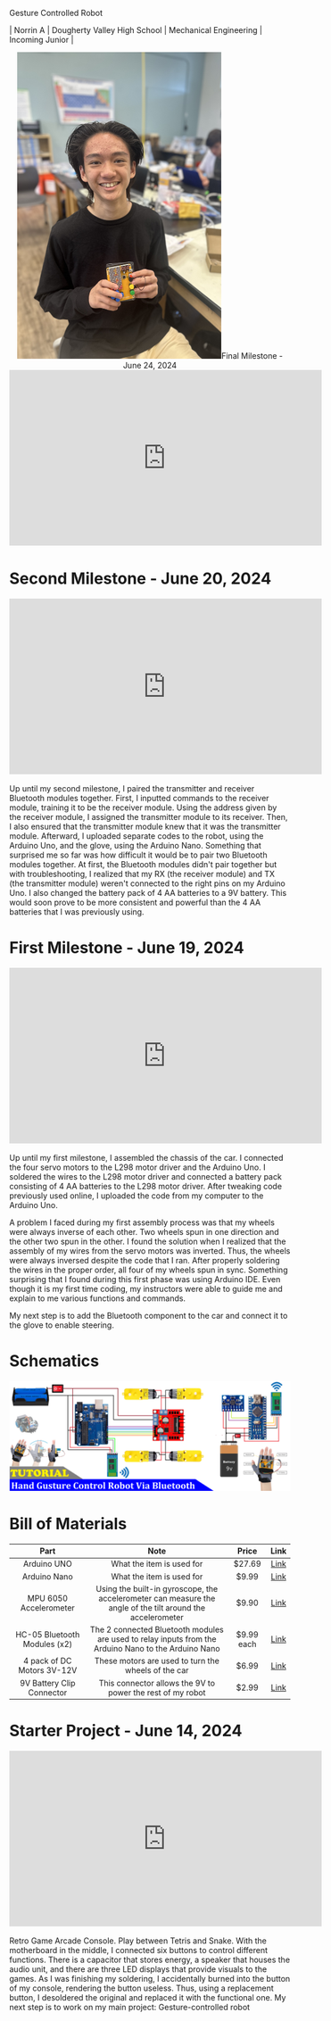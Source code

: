 Gesture Controlled Robot

<!--Replace this text with a brief description (2-3 sentences) of your project. This description should draw the reader in and make them interested in what you've built. You can include what the biggest challenges, takeaways, and triumphs from completing the project were. As you complete your portfolio, remember your audience is less familiar than you are with all that your project entails! -->

| Norrin A | Dougherty Valley High School | Mechanical Engineering | Incoming Junior |



<p align = "center">
  <img src="norrinspicture.jpg" alt="Headshot" height = "550>
</p>

  
# Final Milestone - June 24, 2024


<iframe width="560" height="315" src="https://www.youtube.com/embed/eJQOG8lfubc?si=UOCV6jzpUhumPAgW" title="YouTube video player" frameborder="0" allow="accelerometer; autoplay; clipboard-write; encrypted-media; gyroscope; picture-in-picture; web-share" referrerpolicy="strict-origin-when-cross-origin" allowfullscreen></iframe>

<!--

For your final milestone, explain the outcome of your project. Key details to include are:
- What you've accomplished since your previous milestone
- What your biggest challenges and triumphs were at BSE
- A summary of key topics you learned about
- What you hope to learn in the future after everything you've learned at BSE

-->


# Second Milestone - June 20, 2024

<!--

**Don't forget to replace the text below with the embedding for your milestone video. Go to YouTube, click Share -> Embed, and copy and paste the code to replace what's below.**

-->

<iframe width="560" height="315" src="https://www.youtube.com/embed/TSlqBtQLMxg?si=DDPktpHAoMY3l5B3" title="YouTube video player" frameborder="0" allow="accelerometer; autoplay; clipboard-write; encrypted-media; gyroscope; picture-in-picture; web-share" referrerpolicy="strict-origin-when-cross-origin" allowfullscreen></iframe>

<!--

For your second milestone, explain what you've worked on since your previous milestone. You can highlight:

-->

Up until my second milestone, I paired the transmitter and receiver Bluetooth modules together. First, I inputted commands to the receiver module, training it to be the receiver module. Using the address given by the receiver module, I assigned the transmitter module to its receiver. Then, I also ensured that the transmitter module knew that it was the transmitter module. Afterward, I uploaded separate codes to the robot, using the Arduino Uno, and the glove, using the Arduino Nano. Something that surprised me so far was how difficult it would be to pair two Bluetooth modules together. At first, the Bluetooth modules didn't pair together but with troubleshooting, I realized that my RX (the receiver module) and TX (the transmitter module) weren't connected to the right pins on my Arduino Uno. I also changed the battery pack of 4 AA batteries to a 9V battery. This would soon prove to be more consistent and powerful than the 4 AA batteries that I was previously using.

<!-- 



- For my final milestone, I plan on finishing the chassis of the robot and adding the velcro to the breadboard for the glove.

-->

# First Milestone - June 19, 2024

<!--

**Don't forget to replace the text below with the embedding for your milestone video. Go to Youtube, click Share -> Embed, and copy and paste the code to replace what's below.**
-->

<iframe width="560" height="315" src="https://www.youtube.com/embed/kYBrKpNs_0c?si=Xsxn6HwXDczbrZ2b" title="YouTube video player" frameborder="0" allow="accelerometer; autoplay; clipboard-write; encrypted-media; gyroscope; picture-in-picture; web-share" referrerpolicy="strict-origin-when-cross-origin" allowfullscreen></iframe>



Up until my first milestone, I assembled the chassis of the car. I connected the four servo motors to the L298 motor driver and the Arduino Uno. I soldered the wires to the L298 motor driver and connected a battery pack consisting of 4 AA batteries to the L298 motor driver. After tweaking code previously used online, I uploaded the code from my computer to the Arduino Uno. 

A problem I faced during my first assembly process was that my wheels were always inverse of each other. Two wheels spun in one direction and the other two spun in the other. 
I found the solution when I realized that the assembly of my wires from the servo motors was inverted. Thus, the wheels were always inversed despite the code that I ran.
After properly soldering the wires in the proper order, all four of my wheels spun in sync.
Something surprising that I found during this first phase was using Arduino IDE. Even though it is my first time coding, my instructors were able to guide me and explain to me various functions and commands.

My next step is to add the Bluetooth component to the car and connect it to the glove to enable steering.

# Schematics 

![Headstone Image](schematics.png)

# Bill of Materials

| **Part** | **Note** | **Price** | **Link** |
|:--:|:--:|:--:|:--:|
| Arduino UNO | What the item is used for | $27.69 | <a href="https://www.amazon.com/Arduino-A000066-ARDUINO-UNO-R3/dp/B008GRTSV6/"> Link </a> |
| Arduino Nano | What the item is used for | $9.99 | <a href="https://www.amazon.com/TISEKER-ATmega328P-Microcontroller-Board-Arduino/dp/B0BGSXWKCM/ref=sr_1_6?dib=eyJ2IjoiMSJ9.DuUAPNKOZx3V-ph33HzyN0M-73jcP_H0KcW1aHgUufjV7lJPV4TYzgsQMxUkbhufBhMMFAL4SjgOxP8EpP9_Q39ErGkaalZubGX7qjqxr9Z5KdHSA_OL7s3w5lvoQC5iBBhG5gDx9MYyLH44W_MukLN2lN4_nke9QnYKr2y2jezvcojfWOUVNHAZFicP8x3XNqSHQDonDQFQruNCuhv3r8oWUYL1EchiciUQfD-iffA.vt4rWEyH9F9lgL1wtp7lSGb9hADagBkBtXTHMJTVGRE&dib_tag=se&hvadid=570571296416&hvdev=c&hvlocphy=9032183&hvnetw=g&hvqmt=e&hvrand=15173083804068026480&hvtargid=kwd-44438573049&hydadcr=18005_13462305&keywords=arduino+nano+r3&qid=1718408211&sr=8-6"> Link </a> |
| MPU 6050 Accelerometer | Using the built-in gyroscope, the accelerometer can measure the angle of the tilt around the accelerometer | $9.90 | <a href="https:/www.amazon.com/Pre-Soldered-Accelerometer-Raspberry-Compatible-Arduino/dp/B0BMY15TC4/ref=sr_1_4?crid=39M8WPTG2TMBM&dib=eyJ2IjoiMSJ9.nQ-HfKOFyZoszrV3cxLK6stPzn4eOISYIBYbmDYSRsXiWsze7vqDPWtd62qWOkoaIn0bezgLZYnjo_EM-cOJcu0t0BbsJhTeUxhYzjTD15_1OTx4sQ_cbZok4MKJaIV3y0_1iOe2RY0gZFbV3bGzr6tOLUL56rajYTnOAO8vXafXh2A_17s62GCXQjQvzj4ADWlY4uKstUDdih1ftEYJqQGrSol_dSQCCh2jc8T4aLE.q5TvndnYyhDpmjXDX9Yo0n0LdABxVRLPyyztup4eMnU&dib_tag=se&keywords=mpu+6050&qid=1719270962&sprefix=mpu+%2Caps%2C143&sr=8-4"> Link </a> |
| HC-05 Bluetooth Modules (x2) | The 2 connected Bluetooth modules are used to relay inputs from the Arduino Nano to the Arduino Nano | $9.99 each | <a href="https://www.amazon.com/DSD-TECH-HC-05-Pass-through-Communication/dp/B01G9KSAF6/ref=sr_1_3?crid=EFPP8ND0F5S7&dib=eyJ2IjoiMSJ9.GVe7xTdQBd8ycP5WU8ZbiQa5ABtI2bM6FlQhDvE7qEehbVcaugJQgfkVGgef-i5r_1ATgBKUe8c_pefUUiDCoTKoyKZDy0mGu9GyyxFREd_-f_bjNKNDNngbCzsDiJ6gPtukSd0aqRDAcI1GqmS702lhj-zRN7ETA0sYIxnIUQahAU0RS5p-k-NMcJIAPLfw1gXy7La21yMUCpYcYUHjBxoovm2ZG2gIM3BpsjRh-gg.p0dGgL2vGTRsIhjiIXUL57BuG6ru1MfQf12zRsbslC8&dib_tag=se&keywords=hc+05+bluetooth+module+arduino&qid=1719271041&sprefix=hc+05+%2Caps%2C159&sr=8-3"> Link </a> | 
| 4 pack of DC Motors 3V-12V | These motors are used to turn the wheels of the car | $6.99 | <a href="https://www.amazon.com/DiGiYes-Electric-Motor-3V-12V-Shaft/dp/B0BSP7ZG1B/ref=sims_dp_d_dex_ai_speed_loc_touchpoints_mtl_t2_d_sccl_2_7/139-6116827-4803538?pd_rd_w=lRYuJ&content-id=amzn1.sym.b60dadd9-7f9e-4256-887b-3cfe6cc8c59d&pf_rd_p=b60dadd9-7f9e-4256-887b-3cfe6cc8c59d&pf_rd_r=NCMT3XF76ENRZYJHWJCP&pd_rd_wg=fyHul&pd_rd_r=82b2b014-4031-484a-b6be-443b5be96508&pd_rd_i=B0BSP7ZG1B&psc=1"> Link </a> |
| 9V Battery Clip Connector | This connector allows the 9V to power the rest of my robot | $2.99 | <a href="https://www.amazon.com/RUZYY-Battery-Connector-Tinned-Leads/dp/B082DZ6YQJ/ref=sr_1_6?crid=3DET1PVSSRZN6&dib=eyJ2IjoiMSJ9.utuRXJZ_9zaFZGsXjVdqQCJxhQYbgeWwNkGW_nY5J_gfFUUewzBhhObJQyqwhz1qboz5yr4LsIemuTwIGrCfkAxr1DN4ZMHZSj9pSa8N4Pg49MeBGH51apODYq39ILY4P6W1cL-FKvUSnowbYofMuRdp2CUhZ31k3nmgcTKjRGV_KnigS67N6GkS80ZXjVobIuipsYHQM4KIm-Biip7DUD1GXA0z51YnmZkI6ZqmQmlZhstBL3aHIbIU5GOJ9l0tFWjEr0wTUdL9B5LPXQYdwsF5GnKGv97SgVUH5qT46Rw.PuYx2Qib6BuAqwAOc4Flb6Fr9Nie0rdAOvf1NiI2-Ww&dib_tag=se&keywords=9V+battery+with+connector&qid=1719272877&s=industrial&sprefix=9v+battery+with+connector%2Cindustrial%2C132&sr=1-6"> Link </a> |


# Starter Project - June 14, 2024



<iframe width="560" height="315" src="https://www.youtube.com/embed/-_DDak3KmOk?si=5Ynht2R5_4MEFsdl" title="YouTube video player" frameborder="0" allow="accelerometer; autoplay; clipboard-write; encrypted-media; gyroscope; picture-in-picture; web-share" referrerpolicy="strict-origin-when-cross-origin" allowfullscreen></iframe>

Retro Game Arcade Console. Play between Tetris and Snake.
With the motherboard in the middle, I connected six buttons to control different functions. There is a capacitor that stores energy, a speaker that houses the audio unit, and there are three LED displays that provide visuals to the games. 
As I was finishing my soldering, I accidentally burned into the button of my console, rendering the button useless. Thus, using a replacement button, I desoldered the original and replaced it with the functional one. 
My next step is to work on my main project: Gesture-controlled robot


<!--
An explanation about the different components of your project and how they will all integrate together:
# Schematics 
Here's where you'll put images of your schematics. [Tinkercad](https://www.tinkercad.com/blog/official-guide-to-tinkercad-circuits) and [Fritzing](https://fritzing.org/learning/) are both great resoruces to create professional schematic diagrams, though BSE recommends Tinkercad becuase it can be done easily and for free in the browser. 

# Code
Here's where you'll put your code. The syntax below places it into a block of code. Follow the guide [here]([url](https://www.markdownguide.org/extended-syntax/)) to learn how to customize it to your project needs. 




# Car Code 

#include <SoftwareSerial.h>
SoftwareSerial BT_Serial(3,2); // RX, TX

#define enA 10//Enable1 L298 Pin enA 
#define in1 9 //Motor1  L298 Pin in1 
#define in2 8 //Motor1  L298 Pin in1 
#define in3 7 //Motor2  L298 Pin in1 
#define in4 6 //Motor2  L298 Pin in1 
#define enB 5 //Enable2 L298 Pin enB 

char bt_data; // variable to receive data from the serial port
int Speed = 150; //Write The Duty Cycle 0 to 255 Enable Pins for Motor Speed  

void setup() { // put your setup code here, to run once

// Serial.begin(9600); // start serial communication at 9600bps
BT_Serial.begin(9600); 

pinMode(enA, OUTPUT); // declare as output for L298 Pin enA 
pinMode(in1, OUTPUT); // declare as output for L298 Pin in1 
pinMode(in2, OUTPUT); // declare as output for L298 Pin in2 
pinMode(in3, OUTPUT); // declare as output for L298 Pin in3   
pinMode(in4, OUTPUT); // declare as output for L298 Pin in4 
pinMode(enB, OUTPUT); // declare as output for L298 Pin enB 

delay(200);
}
void loop(){
if(BT_Serial.available() > 0){  //if some date is sent, reads it and saves in state     
bt_data = BT_Serial.read(); 
delay(50);
// Serial.println(bt_data);          
}
  
     if(bt_data == 'f'){forword();  Speed=120;}  // if the bt_data is 'f' the DC motor will go forward
else if(bt_data == 'b'){backword(); Speed=120;}  // if the bt_data is 'b' the motor will Reverse
else if(bt_data == 'l'){turnLeft(); Speed=120;}  // if the bt_data is 'l' the motor will turn left
else if(bt_data == 'r'){turnRight();Speed=120;} // if the bt_data is 'r' the motor will turn right
else if(bt_data == 's'){Stop(); }     // if the bt_data 's' the motor will Stop

analogWrite(enA, Speed); // Write The Duty Cycle 0 to 255 Enable Pin A for Motor1 Speed 
analogWrite(enB, Speed); // Write The Duty Cycle 0 to 255 Enable Pin B for Motor2 Speed 

delay(50);
}

void forword(){  //forword
digitalWrite(in1, HIGH); //Right Motor forword Pin 
digitalWrite(in2, LOW);  //Right Motor backword Pin 
digitalWrite(in3, LOW);  //Left Motor backword Pin 
digitalWrite(in4, HIGH); //Left Motor forword Pin 
}

void backword(){ //backword
digitalWrite(in1, LOW);  //Right Motor forword Pin 
digitalWrite(in2, HIGH); //Right Motor backword Pin 
digitalWrite(in3, HIGH); //Left Motor backword Pin 
digitalWrite(in4, LOW);  //Left Motor forword Pin 
}

void turnRight(){ //turnRight
digitalWrite(in1, LOW);  //Right Motor forword Pin 
digitalWrite(in2, HIGH); //Right Motor backword Pin  
digitalWrite(in3, LOW);  //Left Motor backword Pin 
digitalWrite(in4, HIGH); //Left Motor forword Pin 
}

void turnLeft(){ //turnLeft
digitalWrite(in1, HIGH); //Right Motor forword Pin 
digitalWrite(in2, LOW);  //Right Motor backword Pin 
digitalWrite(in3, HIGH); //Left Motor backword Pin 
digitalWrite(in4, LOW);  //Left Motor forword Pin 
}

void Stop(){ //stop
digitalWrite(in1, LOW); //Right Motor forword Pin 
digitalWrite(in2, LOW); //Right Motor backword Pin 
digitalWrite(in3, LOW); //Left Motor backword Pin 
digitalWrite(in4, LOW); //Left Motor forword Pin 
} 

# Glove Code

#include <SoftwareSerial.h>
SoftwareSerial BT_Serial(3,2); // RX, TX

#include <Wire.h> // I2C communication library

const int MPU = 0x68; // I2C address of the MPU6050 accelerometer
int16_t AcX, AcY, AcZ;

int flag=0;

void setup () {// put your setup code here, to run once

Serial.begin(9600); // start serial communication at 9600bps
BT_Serial.begin(9600); 

// Initialize interface to the MPU6050
Wire.begin();
Wire.beginTransmission(MPU);
Wire.write(0x6B);
Wire.write(0);
Wire.endTransmission(true);

delay(500); 
}

void loop () {
Read_accelerometer(); // Read MPU6050 accelerometer

if(AcX<60  && flag==0){flag=1; BT_Serial.write('f');}
if(AcX>130 && flag==0){flag=1; BT_Serial.write('b');}
      
if(AcY<60  && flag==0){flag=1; BT_Serial.write('l'); }
if(AcY>130 && flag==0){flag=1; BT_Serial.write('r');}
  
if((AcX>70)&&(AcX<120)&&(AcY>70)&&(AcY<120)&&(flag==1)){flag=0;
BT_Serial.write('s');
}

delay(100);  
}

void Read_accelerometer(){
      // Read the accelerometer data
Wire.beginTransmission(MPU);
Wire.write(0x3B); // Start with register 0x3B (ACCEL_XOUT_H)
Wire.endTransmission(false);
Wire.requestFrom(MPU, 6, true); // Read 6 registers total, each axis value is stored in 2 registers

AcX = Wire.read() << 8 | Wire.read(); // X-axis value
AcY = Wire.read() << 8 | Wire.read(); // Y-axis value
AcZ = Wire.read() << 8 | Wire.read(); // Z-axis value

AcX = map(AcX, -17000, 17000, 0, 180);
AcY = map(AcY, -17000, 17000, 0, 180);
AcZ = map(AcZ, -17000, 17000, 0, 180);

Serial.print(AcX);
Serial.print("\t");
Serial.print(AcY);
Serial.print("\t");
Serial.println(AcZ); 
}

-->
<!--# Other Resources/Examples
One of the best parts about Github is that you can view how other people set up their own work. Here are some past BSE portfolios that are awesome examples. You can view how they set up their portfolio, and you can view their index.md files to understand how they implemented different portfolio components.
- [Example 1](https://trashytuber.github.io/YimingJiaBlueStamp/)
- [Example 2](https://sviatil0.github.io/Sviatoslav_BSE/)
- [Example 3](https://arneshkumar.github.io/arneshbluestamp/)

To watch the BSE tutorial on how to create a portfolio, click here.
-->
